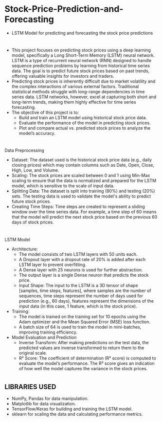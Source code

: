 # Stock-Price-Prediction-and-Forecasting
- LSTM Model for predicting and forecasting the stock price predictions
#
- This project focuses on predicting stock prices using a deep learning model, specifically a Long Short-Term Memory (LSTM) neural network. LSTM is a type of recurrent neural network (RNN) designed to handle sequence prediction problems by learning from historical time series data. The goal is to predict future stock prices based on past trends, offering valuable insights for investors and traders.
- Predicting stock prices is inherently difficult due to market volatility and the complex interactions of various external factors. Traditional statistical methods struggle with long-range dependencies in time series data. LSTM networks, however, excel at capturing both short and long-term trends, making them highly effective for time series forecasting.
- The objective of this project is to:
  - Build and train an LSTM model using historical stock price data.
  - Evaluate the performance of the model in predicting stock prices.
  - Plot and compare actual vs. predicted stock prices to analyze the model’s accuracy.
#
Data Preprocessing
- Dataset: The dataset used is the historical stock price data (e.g., daily closing prices) which may contain columns such as Date, Open, Close, High, Low, and Volume.
- Scaling: The stock prices are scaled between 0 and 1 using Min-Max scaling to ensure that the data is normalized and prepared for the LSTM model, which is sensitive to the scale of input data.
- Splitting Data: The dataset is split into training (80%) and testing (20%) sets. The testing data is used to validate the model's ability to predict future stock prices.
- Creating Time Steps: Time steps are created to represent a sliding window over the time series data. For example, a time step of 60 means that the model will predict the next stock price based on the previous 60 days of stock prices.
#
LSTM Model
- Architecture:
  - The model consists of two LSTM layers with 50 units each.
  - A Dropout layer with a dropout rate of 20% is added after each LSTM layer to prevent overfitting.
  - A Dense layer with 25 neurons is used for further abstraction.
  - The output layer is a single Dense neuron that predicts the stock price.
  - Input Shape: The input to the LSTM is a 3D tensor of shape [samples, time steps, features], where samples are the number of sequences, time steps represent the number of days used for prediction (e.g., 60 days), features represent the dimensions of the input data (in this case, 1 feature, which is the stock price).
- Training:
  - The model is trained on the training set for 10 epochs using the Adam optimizer and the Mean Squared Error (MSE) loss function.
  - A batch size of 64 is used to train the model in mini-batches, improving training efficiency.
- Model Evaluation and Prediction
  - Inverse Transform: After making predictions on the test data, the predicted values are inverse transformed to return them to the original scale.
  - R² Score: The coefficient of determination (R² score) is computed to evaluate the model’s performance. The R² score gives an indication of how well the model captures the variance in the stock prices.
 #
 ## LIBRARIES USED
- NumPy, Pandas for data manipulation.
- Matplotlib for data visualization.
- TensorFlow/Keras for building and training the LSTM model.
- sklearn for scaling the data and calculating performance metrics.
